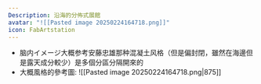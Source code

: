 ```yaml
---
Description: 沿海的分佈式展館
avatar: "![[Pasted image 20250224164718.png]]"
icon: FabArtstation
---
```


- 脑内イメージ大概参考安藤忠雄那种混凝土风格（但是偏封閉，雖然在海邊但是露天成分較少）是多個分區分隔開來的 
- 大概風格的參考圖: ![[Pasted image 20250224164718.png|875]]